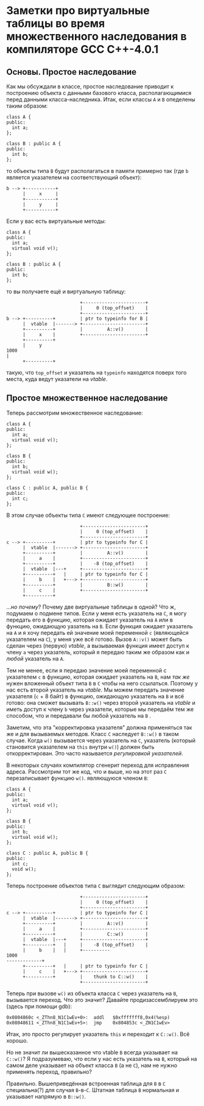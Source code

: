 # Заметки про виртуальные таблицы во время множественного наследования в компиляторе GCC C++-4.0.1

## Основы. Простое наследование

Как мы обсуждали в классе, простое наследование приводит к построению объекта с данными базового класса, располагающимися перед данными класса-наследника. Итак, если классы `A` и `B` опеделены таким образом:

    class A {
    public:
      int a;
    };
    
    class B : public A {
    public:
      int b;
    };

то объекты типа `B` будут располагаться в памяти примерно так (где `b` является указателем на соответствующий объект):

    b --> +-----------+
          |     x     |
          +-----------+
          |     y     |
          +-----------+

Если у вас есть виртуальные методы:

    class A {
    public:
      int a;
      virtual void v();
    };
    
    class B : public A {
    public:
      int b;
    };

то вы получаете ещё и виртуальную таблицу:

                               +-----------------------+
                               |     0 (top_offset)    |
                               +-----------------------+
    b --> +----------+         | ptr to typeinfo for B |
          |  vtable  |-------> +-----------------------+
          +----------+         |         A::v()        |
          |     x    |         +-----------------------+
          +----------+
          |     y    
    1000
    |
          +----------+

такую, что `top_offset` и указатель на `typeinfo` находятся поверх того места, куда ведут указатели на *vtable*.

## Простое множественное наследование

Теперь рассмотрим множественное наследование:

    class A {
    public:
      int a;
      virtual void v();
    };
    
    class B {
    public:
      int b;
      virtual void w();
    };
    
    class C : public A, public B {
    public:
      int c;
    };

В этом случае объекты типа `C` имеют следующее построение:

                               +-----------------------+
                               |     0 (top_offset)    |
                               +-----------------------+
    c --> +----------+         | ptr to typeinfo for C |
          |  vtable  |-------> +-----------------------+
          +----------+         |         A::v()        |
          |     a    |         +-----------------------+
          +----------+         |    -8 (top_offset)    |
          |  vtable  |---+     +-----------------------+
          +----------+   |     | ptr to typeinfo for C |
          |     b    |   +---> +-----------------------+
          +----------+         |         B::w()        |
          |     c    |         +-----------------------+
          +----------+

...*но почему*? Почему две виртуальные таблицы в одной? Что ж, подумаем о подмене типов. Если у меня есть указатель на `C`, я могу передать его в функцию, которая ожидает указатель на `A` или в функцию, ожидающую уазатель на `B`. Если функция ожидает указатель на `A` и я хочу передать ей значение моей переменной `c` (являющейся указателем на `C`), у меня уже всё готово. Вызов `A::v()` может быть сделан через (первую) *vtable*, а вызываемая функция имеет доступ к члену `a` через указатель, который я передаю таким же образом как и *любой* указатель на `A`.

Тем не менее, если я передаю значение моей переменной с указателем `c` в функцию, которая ожидает указатель на `B`, нам *так же* нужен вложенный объект типа `B` в `C` чтобы на него ссылаться. Поэтому у нас есть второй указатель на *vtable*. Мы можем передать значение указателя (`c` + 8 байт) в функцию, ожидающую указатель на `B` и всё готово: она сможет вызывать `B::w()` через второй указатель на *vtable* и иметь доступ к члену `b` через указатели, которые мы передаём тем же способом, что и передавали бы любой указатель на `B` .

Заметим, что эта "корректировка указателя" должна применяться так же и для вызываемых методов. Класс `C` наследует `B::w()` в таком случае. Когда `w()` вызывается через указатель на `C`, указатель (который становится указателем на `this` внутри `w()`) должен быть откорректирован. Это часто называется *регулировкой указателей*.

В некоторых случаях компилятор сгенерит переход для исправления адреса. Рассмотрим тот же код, что и выше, но на этот раз `C` перезаписывает функцию `w()`. являющуюся членом `B`:

    class A {
    public:
      int a;
      virtual void v();
    };
    
    class B {
    public:
      int b;
      virtual void w();
    };
    
    class C : public A, public B {
    public:
      int c;
      void w();
    };
    
Теперь построение объектов типа `C` выглядит следующим образом:

                               +-----------------------+
                               |     0 (top_offset)    |
                               +-----------------------+
    c --> +----------+         | ptr to typeinfo for C |
          |  vtable  |-------> +-----------------------+
          +----------+         |         A::v()        |
          |     a    |         +-----------------------+
          +----------+         |         C::w()        |
          |  vtable  |---+     +-----------------------+
          +----------+   |     |    -8 (top_offset)    |
          |     b    |   |     +----------
    1000
    -------------+
          +----------+   |     | ptr to typeinfo for C |
          |     c    |   +---> +-----------------------+
          +----------+         |    thunk to C::w()    |
                               +-----------------------+

Теперь при вызове `w()` из объекта класса `C` через указатель на `B`, вызывается переход. Что это значит? Давайте продизассемблируем это (здесь при помощи gdb):

    0x0804860c <_ZThn8_N1C1wEv+0>:  addl   $0xfffffff8,0x4(%esp)
    0x08048611 <_ZThn8_N1C1wEv+5>:  jmp    0x804853c <_ZN1C1wEv>

Итак, это просто регулирует указатель `this` и переходит к `C::w()`. Всё хорошо.

Но не значит ли вышесказанное что vtable `B` всегда указывает на `C::w()`? Я подразумеваю, что если у нас есть указатель на `B`, который на самом деле указывает на объект класса `B` (а не `C`), нам не нужно применять переход, правильно?

Правильно. Вышеприведённая встроенная таблица для `B` в `C` специальна(?) для случая `B`-в-`C`. Штатная таблица `B` нормальная и указывает напрямую в `B::w()`.
